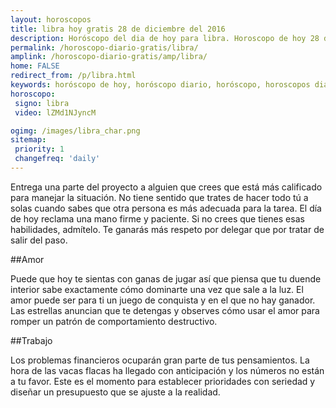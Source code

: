 ```yaml
---
layout: horoscopos
title: libra hoy gratis 28 de diciembre del 2016 
description: Horóscopo del dia de hoy para libra. Horoscopo de hoy 28 de diciembre del 2016. Las predicciones de amor, trabajo, vida personal gratis.
permalink: /horoscopo-diario-gratis/libra/
amplink: /horoscopo-diario-gratis/amp/libra/
home: FALSE
redirect_from: /p/libra.html
keywords: horóscopo de hoy, horóscopo diario, horóscopo, horoscopos diarios gratis del dia de hoy, horóscopo diario gratis,horóscopo 2016, horóscopo esperanza gracia, horoscopo libra hoy, horoscop, horóscopos gratis, horoscopo libra, horoscopo libra 2016, Tarot, Astrologia, Zodíaco, libra, horoscopo gratis
horoscopo:
 signo: libra
 video: lZMd1NJyncM

ogimg: /images/libra_char.png
sitemap:
 priority: 1
 changefreq: 'daily'
---
```



Entrega una parte del proyecto a alguien que crees que está más calificado para manejar la situación. No tiene sentido que trates de hacer todo tú a solas cuando sabes que otra persona es más adecuada para la tarea. El día de hoy reclama una mano firme y paciente. Si no crees que tienes esas habilidades, admítelo. Te ganarás más respeto por delegar que por tratar de salir del paso.

##Amor

Puede que hoy te sientas con ganas de jugar así que piensa que tu duende interior sabe exactamente cómo dominarte una vez que sale a la luz. El amor puede ser para ti un juego de conquista y en el que no hay ganador. Las estrellas anuncian que te detengas y observes cómo usar el amor para romper un patrón de comportamiento destructivo.

##Trabajo

Los problemas financieros ocuparán gran parte de tus pensamientos. La hora de las vacas flacas ha llegado con anticipación y los números no están a tu favor. Este es el momento para establecer prioridades con seriedad y diseñar un presupuesto que se ajuste a la realidad.